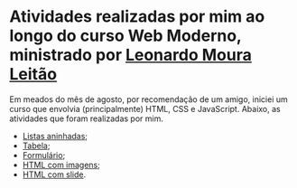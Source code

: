 # Atividades realizadas por mim ao longo do curso Web Moderno, ministrado por [Leonardo Moura Leitão](https://github.com/leonardomleitao)

Em meados do mês de agosto, por recomendação de um amigo, iniciei um curso que envolvia (principalmente) HTML, CSS e JavaScript. Abaixo, as atividades que foram realizadas por mim.

- [Listas aninhadas](https://github.com/Cyberleitor/exercicios/tree/master/exercicios/Agosto_de_2022/curso_web_moderno/atividades/lista_aninhada);
- [Tabela](https://github.com/Cyberleitor/exercicios/blob/master/exercicios/Agosto_de_2022/curso_web_moderno/atividades/table/table.html);
- [Formulário](https://github.com/Cyberleitor/exercicios/blob/master/exercicios/Agosto_de_2022/curso_web_moderno/atividades/formulario/index.html);
- [HTML com imagens](https://github.com/Cyberleitor/exercicios/blob/master/exercicios/Agosto_de_2022/curso_web_moderno/atividades/html_with_images/index.html);
- [HTML com slide](https://github.com/Cyberleitor/exercicios/blob/master/exercicios/Agosto_de_2022/curso_web_moderno/atividades/html_slider/index.html).
